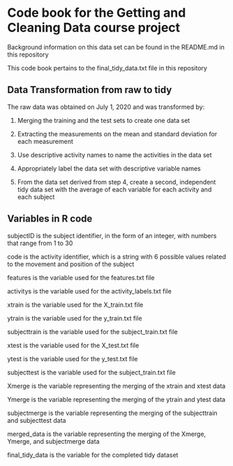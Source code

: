 # Code book for the Getting and Cleaning Data course project

Background information on this data set can be found in the README.md in this repository

This code book pertains to the final_tidy_data.txt file in this repository

## Data Transformation from raw to tidy

The raw data was obtained on July 1, 2020 and was transformed by:

1. Merging the training and the test sets to create one data set

2. Extracting the measurements on the mean and standard deviation for each measurement

3. Use descriptive activity names to name the activities in the data set

4. Appropriately label the data set with descriptive variable names

5. From the data set derived from step 4, create a second, independent tidy data set with the average of each variable for each activity and each subject

## Variables in R code

subjectID is the subject identifier, in the form of an integer, with numbers that range from 1 to 30

code is the activity identifier, which is a string with 6 possible values related to the movement and position of the subject

features is the variable used for the features.txt file

activitys is the variable used for the activity_labels.txt file

xtrain is the variable used for the X_train.txt file

ytrain is the variable used for the y_train.txt file

subjecttrain is the variable used for the subject_train.txt file

xtest is the variable used for the X_test.txt file

ytest is the variable used for the y_test.txt file

subjecttest is the variable used for the subject_train.txt file

Xmerge is the variable representing the merging of the xtrain and xtest data

Ymerge is the variable representing the merging of the ytrain and ytest data

subjectmerge is the variable representing the merging of the subjecttrain and subjecttest data

merged_data is the variable representing the merging of the Xmerge, Ymerge, and
subjectmerge data

final_tidy_data is the variable for the completed tidy dataset


